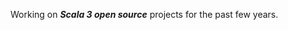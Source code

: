 Working on ***Scala 3 open source*** projects for the past few years.

<!-- Top Github commit number: ***13,823*** -->

<!-- ![Stats](https://github-readme-stats.vercel.app/api?username=objektwerks&show_icons=true&hide_border=true) -->
